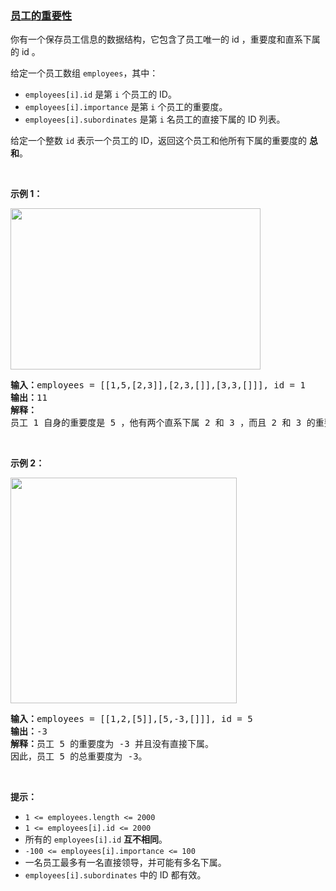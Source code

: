 ### [员工的重要性](https://leetcode-cn.com/problems/employee-importance)

<p>你有一个保存员工信息的数据结构，它包含了员工唯一的 id ，重要度和直系下属的 id 。</p>

<p>给定一个员工数组&nbsp;<code>employees</code>，其中：</p>

<ul>
	<li><code>employees[i].id</code> 是第&nbsp;<code>i</code>&nbsp;个员工的 ID。</li>
	<li><code>employees[i].importance</code>&nbsp;是第&nbsp;<code>i</code>&nbsp;个员工的重要度。</li>
	<li><code>employees[i].subordinates</code> 是第 <code>i</code> 名员工的直接下属的 ID 列表。</li>
</ul>

<p>给定一个整数&nbsp;<code>id</code>&nbsp;表示一个员工的 ID，返回这个员工和他所有下属的重要度的 <strong>总和</strong>。</p>

<p>&nbsp;</p>

<p><strong>示例 1：</strong></p>

<p><strong><img alt="" src="https://pic.leetcode.cn/1716170448-dKZffb-image.png" style="width: 400px; height: 258px;" /></strong></p>

<pre>
<strong>输入：</strong>employees = [[1,5,[2,3]],[2,3,[]],[3,3,[]]], id = 1
<strong>输出：</strong>11
<strong>解释：</strong>
员工 1 自身的重要度是 5 ，他有两个直系下属 2 和 3 ，而且 2 和 3 的重要度均为 3 。因此员工 1 的总重要度是 5 + 3 + 3 = 11 。
</pre>

<p>&nbsp;</p>

<p><strong>示例 2：</strong></p>

<p><strong><img alt="" src="https://pic.leetcode.cn/1716170929-dkWpra-image.png" style="width: 362px; height: 361px;" /></strong></p>

<pre>
<strong>输入：</strong>employees = [[1,2,[5]],[5,-3,[]]], id = 5
<strong>输出：</strong>-3
<strong>解释：</strong>员工 5 的重要度为 -3 并且没有直接下属。
因此，员工 5 的总重要度为 -3。
</pre>

<p>&nbsp;</p>

<p><strong>提示：</strong></p>

<ul>
	<li><code>1 &lt;= employees.length &lt;= 2000</code></li>
	<li><code>1 &lt;= employees[i].id &lt;= 2000</code></li>
	<li>所有的&nbsp;<code>employees[i].id</code>&nbsp;<strong>互不相同</strong>。</li>
	<li><code>-100 &lt;= employees[i].importance &lt;= 100</code></li>
	<li>一名员工最多有一名直接领导，并可能有多名下属。</li>
	<li><code>employees[i].subordinates</code>&nbsp;中的 ID 都有效。</li>
</ul>
